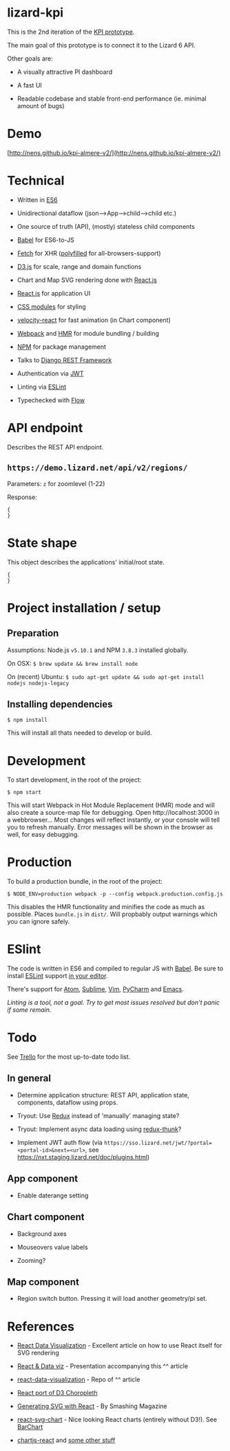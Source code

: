 lizard-kpi
==========

This is the 2nd iteration of the [KPI prototype](http://nens.github.io/kpi-prototype/#/).

The main goal of this prototype is to connect it to the Lizard 6 API.

Other goals are:

 * A visually attractive PI dashboard

 * A fast UI
 
 * Readable codebase and stable front-end performance (ie. minimal amount of bugs)


Demo
====

[http://nens.github.io/kpi-almere-v2/](http://nens.github.io/kpi-almere-v2/)


Technical
=========

 * Written in [ES6](https://nodejs.org/en/docs/es6/)

 * Unidirectional dataflow (json-->App-->child-->child etc.)

 * One source of truth (API), (mostly) stateless child components

 * [Babel](http://babeljs.io/) for ES6-to-JS

 * [Fetch](https://developer.mozilla.org/en/docs/Web/API/Fetch_API) for XHR ([polyfilled](https://github.com/github/fetch) for all-browsers-support)

 * [D3.js](https://d3js.org/) for scale, range and domain functions

 * Chart and Map SVG rendering done with [React.js](https://facebook.github.io/react/)

 * [React.js](https://facebook.github.io/react/) for application UI

 * [CSS modules](https://github.com/css-modules/css-modules) for styling

 * [velocity-react](https://github.com/twitter-fabric/velocity-react/) for fast animation (in Chart component)

 * [Webpack](https://webpack.github.io/) and [HMR](https://webpack.github.io/docs/hot-module-replacement.html) for module bundling / building

 * [NPM](https://www.npmjs.com/) for package management

 * Talks to [Django REST Framework](http://www.django-rest-framework.org/)

 * Authentication via [JWT](https://jwt.io/)

 * Linting via [ESLint](http://eslint.org/)

 * Typechecked with [Flow](http://flowtype.org/)




API endpoint
============

Describes the REST API endpoint.

`https://demo.lizard.net/api/v2/regions/`
-----------------------------------------
Parameters: `z` for zoomlevel (1-22)

Response:
```
{
}
```



State shape
===========

This object describes the applications' initial/root state.

```
{
}
```


Project installation / setup
============================

Preparation
-----------

Assumptions: Node.js `v5.10.1` and NPM `3.8.3` installed globally.

On OSX: `$ brew update && brew install node`

On (recent) Ubuntu: `$ sudo apt-get update && sudo apt-get install nodejs nodejs-legacy`



Installing dependencies
-----------------------

```
$ npm install
```

This will install all thats needed to develop or build.



Development
===========

To start development, in the root of the project:

```
$ npm start
```
This will start Webpack in Hot Module Replacement (HMR) mode and will also
create a source-map file for debugging.
Open http://localhost:3000 in a webbrowser... Most changes will reflect instantly,
or your console will tell you to refresh manually. Error messages will be shown in the browser as well, for easy debugging.


Production
==========

To build a production bundle, in the root of the project:

```
$ NODE_ENV=production webpack -p --config webpack.production.config.js
```
This disables the HMR functionality and minifies the code as much as possible. Places `bundle.js` in `dist/`. Will propbably output warnings which you can ignore safely.


ESlint
======

The code is written in ES6 and compiled to regular JS with [Babel](http://babeljs.io/). Be sure to install [ESLint](http://eslint.org/) support [in your editor](http://eslint.org/docs/user-guide/integrations).

There's support for [Atom](https://atom.io/packages/linter-eslint), [Sublime](https://github.com/roadhump/SublimeLinter-eslint), [Vim](https://github.com/scrooloose/syntastic/tree/master/syntax_checkers/javascript), [PyCharm](http://plugins.jetbrains.com/plugin/7494) and [Emacs](http://www.flycheck.org/manual/latest/Supported-languages.html#Javascript).

*Linting is a tool, not a goal. Try to get most issues resolved but don't panic if
some remain.*




Todo
====

See [Trello](https://trello.com/b/Mc074A5k/pi-dashboards) for the most up-to-date todo list.


In general
----------

 * Determine application structure: REST API, application state, components, dataflow using props.

 * Tryout: Use [Redux](http://redux.js.org/) instead of 'manually' managing state?

 * Tryout: Implement async data loading using [redux-thunk](https://github.com/gaearon/redux-thunk)?

 * Implement JWT auth flow (via `https://sso.lizard.net/jwt/?portal=<portal-id>&next=<url>`, see https://nxt.staging.lizard.net/doc/plugins.html)


App component
-------------

* Enable daterange setting


Chart component
---------------

* Background axes

* Mouseovers value labels

* Zooming?


Map component
-------------

* Region switch button. Pressing it will load another geometry/pi set.




References
==========

* [React Data Visualization](http://fraserxu.me/2015/06/03/react-data-visualization/) - Excellent article on how to use React itself for SVG rendering

* [React & Data viz](http://slides.com/fraserxu/deck#/) - Presentation accompanying this ^^ article

* [react-data-visualization](https://github.com/fraserxu/react-data-visualization) - Repo of ^^ article

* [React port of D3 Choropleth](http://bl.ocks.org/pleasetrythisathome/9713092)

* [Generating SVG with React](https://www.smashingmagazine.com/2015/12/generating-svg-with-react/) - By Smashing Magazine

* [react-svg-chart](https://github.com/colinmeinke/react-svg-chart) - Nice looking React charts (entirely without D3!). See [BarChart](https://github.com/colinmeinke/react-svg-chart/blob/master/src/BarChart.js)

* [chartjs-react](http://jhudson8.github.io/react-chartjs/) and [some other stuff](https://gist.github.com/tdboone/fdd1ea6a6912d635475b)
